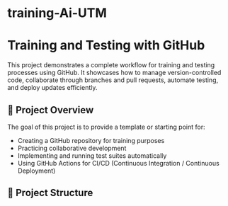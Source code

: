 # training-Ai-UTM
# Training and Testing with GitHub

This project demonstrates a complete workflow for training and testing processes using GitHub. It showcases how to manage version-controlled code, collaborate through branches and pull requests, automate testing, and deploy updates efficiently.

## 🚀 Project Overview

The goal of this project is to provide a template or starting point for:

- Creating a GitHub repository for training purposes
- Practicing collaborative development
- Implementing and running test suites automatically
- Using GitHub Actions for CI/CD (Continuous Integration / Continuous Deployment)

## 📁 Project Structure
